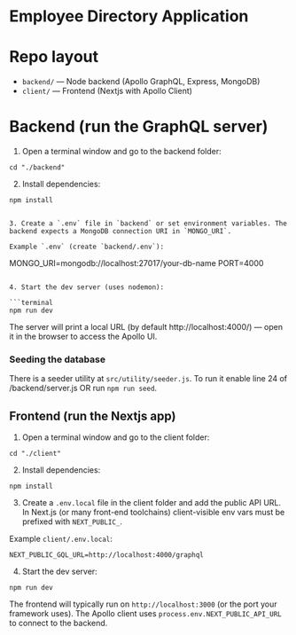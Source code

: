 # Employee Directory Application

# Repo layout
- `backend/` — Node backend (Apollo GraphQL, Express, MongoDB)
- `client/` — Frontend (Nextjs with Apollo Client)



# Backend (run the GraphQL server)

1. Open a terminal window and go to the backend folder:

```terminal
cd "./backend"
```

2. Install dependencies:

```terminal
npm install


3. Create a `.env` file in `backend` or set environment variables. The backend expects a MongoDB connection URI in `MONGO_URI`.

Example `.env` (create `backend/.env`):

```
MONGO_URI=mongodb://localhost:27017/your-db-name
PORT=4000
```

4. Start the dev server (uses nodemon):

```terminal
npm run dev
```

The server will print a local URL (by default http://localhost:4000/) — open it in the browser to access the Apollo UI.

### Seeding the database
There is a seeder utility at `src/utility/seeder.js`. To run it enable line 24 of /backend/server.js 
OR
run `npm run seed`.






## Frontend (run the Nextjs app)

1. Open a terminal window and go to the client folder:

```terminal
cd "./client"
```

2. Install dependencies:

```terminal
npm install
```

3. Create a `.env.local` file in the client folder and add the public API URL. In Next.js (or many front-end toolchains) client-visible env vars must be prefixed with `NEXT_PUBLIC_`.

Example `client/.env.local`:

```
NEXT_PUBLIC_GQL_URL=http://localhost:4000/graphql
```

4. Start the dev server:

```terminal
npm run dev
```

The frontend will typically run on `http://localhost:3000` (or the port your framework uses). The Apollo client uses `process.env.NEXT_PUBLIC_API_URL` to connect to the backend.
